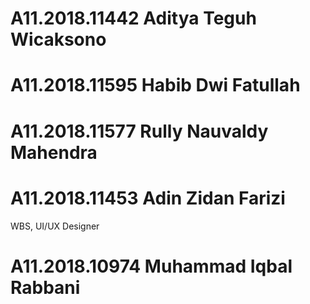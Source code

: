 # A11.2018.11442	Aditya Teguh Wicaksono
# A11.2018.11595	Habib Dwi Fatullah 
# A11.2018.11577	Rully Nauvaldy Mahendra
# A11.2018.11453	Adin Zidan Farizi
WBS, UI/UX Designer
# A11.2018.10974	Muhammad Iqbal Rabbani

